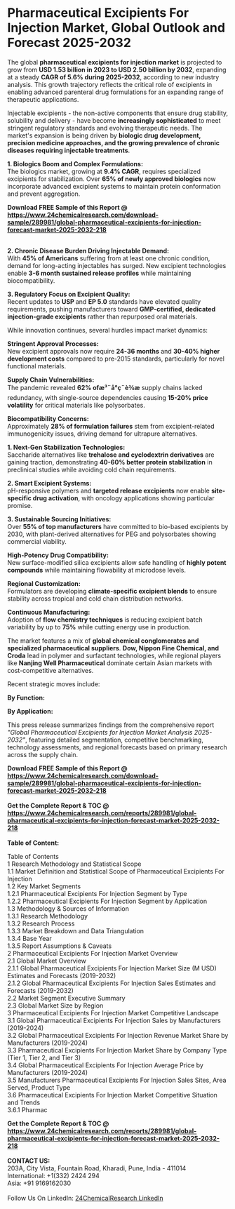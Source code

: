 <h1>Pharmaceutical Excipients For Injection Market, Global Outlook and Forecast 2025-2032</h1><p>The global <strong>pharmaceutical excipients for injection market</strong> is projected to grow from <strong>USD 1.53 billion in 2023 to USD 2.50 billion by 2032</strong>, expanding at a steady <strong>CAGR of 5.6% during 2025-2032</strong>, according to new industry analysis. This growth trajectory reflects the critical role of excipients in enabling advanced parenteral drug formulations for an expanding range of therapeutic applications.</p><p>Injectable excipients - the non-active components that ensure drug stability, solubility and delivery - have become <strong>increasingly sophisticated</strong> to meet stringent regulatory standards and evolving therapeutic needs. The market's expansion is being driven by <strong>biologic drug development, precision medicine approaches, and the growing prevalence of chronic diseases requiring injectable treatments</strong>.</p><p><strong>1. Biologics Boom and Complex Formulations:</strong><br>
The biologics market, growing at <strong>9.4% CAGR</strong>, requires specialized excipients for stabilization. Over <strong>65% of newly approved biologics</strong> now incorporate advanced excipient systems to maintain protein conformation and prevent aggregation.</p><div><b>Download FREE Sample of this Report @ 
            <a href="https://www.24chemicalresearch.com/download-sample/289981/global-pharmaceutical-excipients-for-injection-forecast-market-2025-2032-218">
            https://www.24chemicalresearch.com/download-sample/289981/global-pharmaceutical-excipients-for-injection-forecast-market-2025-2032-218</a></b></div><br><p><strong>2. Chronic Disease Burden Driving Injectable Demand:</strong><br>
With <strong>45% of Americans</strong> suffering from at least one chronic condition, demand for long-acting injectables has surged. New excipient technologies enable <strong>3-6 month sustained release profiles</strong> while maintaining biocompatibility.</p><p><strong>3. Regulatory Focus on Excipient Quality:</strong><br>
Recent updates to <strong>USP </strong> and <strong>EP 5.0</strong> standards have elevated quality requirements, pushing manufacturers toward <strong>GMP-certified, dedicated injection-grade excipients</strong> rather than repurposed oral materials.</p><p>While innovation continues, several hurdles impact market dynamics:</p><p><strong>Stringent Approval Processes:</strong><br>
New excipient approvals now require <strong>24-36 months</strong> and <strong>30-40% higher development costs</strong> compared to pre-2015 standards, particularly for novel functional materials.</p><p><strong>Supply Chain Vulnerabilities:</strong><br>
The pandemic revealed <strong>62% ofæ³¨å°ç¨è¾æ</strong> supply chains lacked redundancy, with single-source dependencies causing <strong>15-20% price volatility</strong> for critical materials like polysorbates.</p><p><strong>Biocompatibility Concerns:</strong><br>
Approximately <strong>28% of formulation failures</strong> stem from excipient-related immunogenicity issues, driving demand for ultrapure alternatives.</p><p><strong>1. Next-Gen Stabilization Technologies:</strong><br>
Saccharide alternatives like <strong>trehalose and cyclodextrin derivatives</strong> are gaining traction, demonstrating <strong>40-60% better protein stabilization</strong> in preclinical studies while avoiding cold chain requirements.</p><p><strong>2. Smart Excipient Systems:</strong><br>
pH-responsive polymers and <strong>targeted release excipients</strong> now enable <strong>site-specific drug activation</strong>, with oncology applications showing particular promise.</p><p><strong>3. Sustainable Sourcing Initiatives:</strong><br>
Over <strong>55% of top manufacturers</strong> have committed to bio-based excipients by 2030, with plant-derived alternatives for PEG and polysorbates showing commercial viability.</p><p><strong>High-Potency Drug Compatibility:</strong><br>
New surface-modified silica excipients allow safe handling of <strong>highly potent compounds</strong> while maintaining flowability at microdose levels.</p><p><strong>Regional Customization:</strong><br>
Formulators are developing <strong>climate-specific excipient blends</strong> to ensure stability across tropical and cold chain distribution networks.</p><p><strong>Continuous Manufacturing:</strong><br>
Adoption of <strong>flow chemistry techniques</strong> is reducing excipient batch variability by up to <strong>75%</strong> while cutting energy use in production.</p><p>The market features a mix of <strong>global chemical conglomerates and specialized pharmaceutical suppliers</strong>. <strong>Dow, Nippon Fine Chemical, and Croda</strong> lead in polymer and surfactant technologies, while regional players like <strong>Nanjing Well Pharmaceutical</strong> dominate certain Asian markets with cost-competitive alternatives.</p><p>Recent strategic moves include:</p><p><strong>By Function:</strong></p><p><strong>By Application:</strong></p><p>This press release summarizes findings from the comprehensive report <em>"Global Pharmaceutical Excipients for Injection Market Analysis 2025-2032"</em>, featuring detailed segmentation, competitive benchmarking, technology assessments, and regional forecasts based on primary research across the supply chain.</p><div><b>Download FREE Sample of this Report @ 
            <a href="https://www.24chemicalresearch.com/download-sample/289981/global-pharmaceutical-excipients-for-injection-forecast-market-2025-2032-218">
            https://www.24chemicalresearch.com/download-sample/289981/global-pharmaceutical-excipients-for-injection-forecast-market-2025-2032-218</a></b></div><br><div><b>Get the Complete Report & TOC @ 
            <a href="https://www.24chemicalresearch.com/reports/289981/global-pharmaceutical-excipients-for-injection-forecast-market-2025-2032-218">
            https://www.24chemicalresearch.com/reports/289981/global-pharmaceutical-excipients-for-injection-forecast-market-2025-2032-218</a></b></div><br>
            <b>Table of Content:</b><p>Table of Contents<br />
1 Research Methodology and Statistical Scope<br />
1.1 Market Definition and Statistical Scope of Pharmaceutical Excipients For Injection<br />
1.2 Key Market Segments<br />
1.2.1 Pharmaceutical Excipients For Injection Segment by Type<br />
1.2.2 Pharmaceutical Excipients For Injection Segment by Application<br />
1.3 Methodology & Sources of Information<br />
1.3.1 Research Methodology<br />
1.3.2 Research Process<br />
1.3.3 Market Breakdown and Data Triangulation<br />
1.3.4 Base Year<br />
1.3.5 Report Assumptions & Caveats<br />
2 Pharmaceutical Excipients For Injection Market Overview<br />
2.1 Global Market Overview<br />
2.1.1 Global Pharmaceutical Excipients For Injection Market Size (M USD) Estimates and Forecasts (2019-2032)<br />
2.1.2 Global Pharmaceutical Excipients For Injection Sales Estimates and Forecasts (2019-2032)<br />
2.2 Market Segment Executive Summary<br />
2.3 Global Market Size by Region<br />
3 Pharmaceutical Excipients For Injection Market Competitive Landscape<br />
3.1 Global Pharmaceutical Excipients For Injection Sales by Manufacturers (2019-2024)<br />
3.2 Global Pharmaceutical Excipients For Injection Revenue Market Share by Manufacturers (2019-2024)<br />
3.3 Pharmaceutical Excipients For Injection Market Share by Company Type (Tier 1, Tier 2, and Tier 3)<br />
3.4 Global Pharmaceutical Excipients For Injection Average Price by Manufacturers (2019-2024)<br />
3.5 Manufacturers Pharmaceutical Excipients For Injection Sales Sites, Area Served, Product Type<br />
3.6 Pharmaceutical Excipients For Injection Market Competitive Situation and Trends<br />
3.6.1 Pharmac</p><div><b>Get the Complete Report & TOC @ 
            <a href="https://www.24chemicalresearch.com/reports/289981/global-pharmaceutical-excipients-for-injection-forecast-market-2025-2032-218">
            https://www.24chemicalresearch.com/reports/289981/global-pharmaceutical-excipients-for-injection-forecast-market-2025-2032-218</a></b></div><br><b>CONTACT US:</b><br>
            203A, City Vista, Fountain Road, Kharadi, Pune, India - 411014<br>
            International: +1(332) 2424 294<br>
            Asia: +91 9169162030 <br><br>
            Follow Us On LinkedIn: <a href="https://www.linkedin.com/company/24chemicalresearch/">24ChemicalResearch LinkedIn</a>
